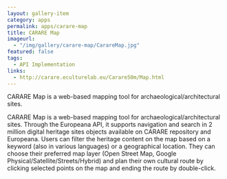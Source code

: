 ```yaml
---
layout: gallery-item
category: apps
permalink: apps/carare-map
title: CARARE Map
imageurl: 
  - "/img/gallery/carare-map/CarareMap.jpg"
featured: false
tags: 
  - API Implementation
links:
  - http://carare.eculturelab.eu/Carare50m/Map.html
---
```


CARARE Map is a web-based mapping tool for archaeological/architectural sites.

CARARE Map is a web-based mapping tool for archaeological/architectural sites. Through the Europeana API, it supports navigation and search in 2 million digital heritage sites objects available on CARARE repository and Europeana. Users can filter the heritage content on the map based on a keyword (also in various languages) or a geographical location. They can choose their preferred map layer (Open Street Map, Google Physical/Satellite/Streets/Hybrid) and plan their own cultural route by clicking selected points on the map and ending the route by double-click.
